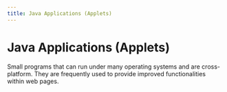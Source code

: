 ```yaml
---
title: Java Applications (Applets)
---
```

# Java Applications (Applets)

 Small programs that can run under many operating systems and are cross-platform. They are frequently used to provide improved functionalities within web pages.